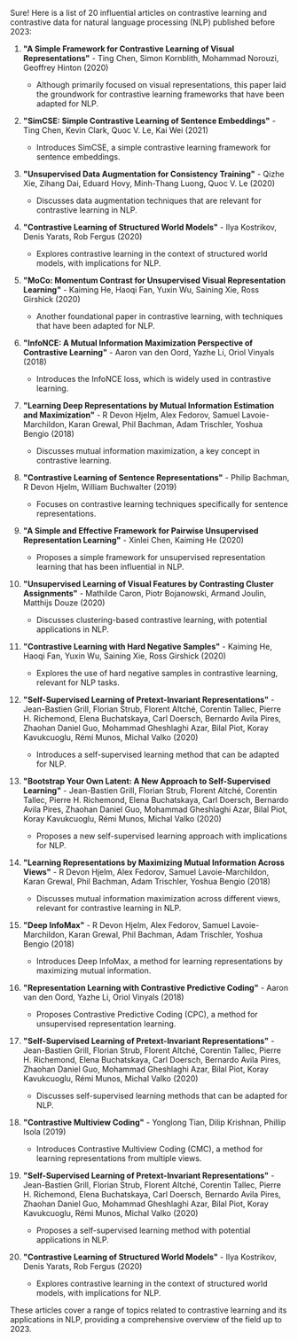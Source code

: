 Sure! Here is a list of 20 influential articles on contrastive learning and contrastive data for natural language processing (NLP) published before 2023:

1. **"A Simple Framework for Contrastive Learning of Visual Representations"** - Ting Chen, Simon Kornblith, Mohammad Norouzi, Geoffrey Hinton (2020)
   - Although primarily focused on visual representations, this paper laid the groundwork for contrastive learning frameworks that have been adapted for NLP.

2. **"SimCSE: Simple Contrastive Learning of Sentence Embeddings"** - Ting Chen, Kevin Clark, Quoc V. Le, Kai Wei (2021)
   - Introduces SimCSE, a simple contrastive learning framework for sentence embeddings.

3. **"Unsupervised Data Augmentation for Consistency Training"** - Qizhe Xie, Zihang Dai, Eduard Hovy, Minh-Thang Luong, Quoc V. Le (2020)
   - Discusses data augmentation techniques that are relevant for contrastive learning in NLP.

4. **"Contrastive Learning of Structured World Models"** - Ilya Kostrikov, Denis Yarats, Rob Fergus (2020)
   - Explores contrastive learning in the context of structured world models, with implications for NLP.

5. **"MoCo: Momentum Contrast for Unsupervised Visual Representation Learning"** - Kaiming He, Haoqi Fan, Yuxin Wu, Saining Xie, Ross Girshick (2020)
   - Another foundational paper in contrastive learning, with techniques that have been adapted for NLP.

6. **"InfoNCE: A Mutual Information Maximization Perspective of Contrastive Learning"** - Aaron van den Oord, Yazhe Li, Oriol Vinyals (2018)
   - Introduces the InfoNCE loss, which is widely used in contrastive learning.

7. **"Learning Deep Representations by Mutual Information Estimation and Maximization"** - R Devon Hjelm, Alex Fedorov, Samuel Lavoie-Marchildon, Karan Grewal, Phil Bachman, Adam Trischler, Yoshua Bengio (2018)
   - Discusses mutual information maximization, a key concept in contrastive learning.

8. **"Contrastive Learning of Sentence Representations"** - Philip Bachman, R Devon Hjelm, William Buchwalter (2019)
   - Focuses on contrastive learning techniques specifically for sentence representations.

9. **"A Simple and Effective Framework for Pairwise Unsupervised Representation Learning"** - Xinlei Chen, Kaiming He (2020)
   - Proposes a simple framework for unsupervised representation learning that has been influential in NLP.

10. **"Unsupervised Learning of Visual Features by Contrasting Cluster Assignments"** - Mathilde Caron, Piotr Bojanowski, Armand Joulin, Matthijs Douze (2020)
    - Discusses clustering-based contrastive learning, with potential applications in NLP.

11. **"Contrastive Learning with Hard Negative Samples"** - Kaiming He, Haoqi Fan, Yuxin Wu, Saining Xie, Ross Girshick (2020)
    - Explores the use of hard negative samples in contrastive learning, relevant for NLP tasks.

12. **"Self-Supervised Learning of Pretext-Invariant Representations"** - Jean-Bastien Grill, Florian Strub, Florent Altché, Corentin Tallec, Pierre H. Richemond, Elena Buchatskaya, Carl Doersch, Bernardo Avila Pires, Zhaohan Daniel Guo, Mohammad Gheshlaghi Azar, Bilal Piot, Koray Kavukcuoglu, Rémi Munos, Michal Valko (2020)
    - Introduces a self-supervised learning method that can be adapted for NLP.

13. **"Bootstrap Your Own Latent: A New Approach to Self-Supervised Learning"** - Jean-Bastien Grill, Florian Strub, Florent Altché, Corentin Tallec, Pierre H. Richemond, Elena Buchatskaya, Carl Doersch, Bernardo Avila Pires, Zhaohan Daniel Guo, Mohammad Gheshlaghi Azar, Bilal Piot, Koray Kavukcuoglu, Rémi Munos, Michal Valko (2020)
    - Proposes a new self-supervised learning approach with implications for NLP.

14. **"Learning Representations by Maximizing Mutual Information Across Views"** - R Devon Hjelm, Alex Fedorov, Samuel Lavoie-Marchildon, Karan Grewal, Phil Bachman, Adam Trischler, Yoshua Bengio (2018)
    - Discusses mutual information maximization across different views, relevant for contrastive learning in NLP.

15. **"Deep InfoMax"** - R Devon Hjelm, Alex Fedorov, Samuel Lavoie-Marchildon, Karan Grewal, Phil Bachman, Adam Trischler, Yoshua Bengio (2018)
    - Introduces Deep InfoMax, a method for learning representations by maximizing mutual information.

16. **"Representation Learning with Contrastive Predictive Coding"** - Aaron van den Oord, Yazhe Li, Oriol Vinyals (2018)
    - Proposes Contrastive Predictive Coding (CPC), a method for unsupervised representation learning.

17. **"Self-Supervised Learning of Pretext-Invariant Representations"** - Jean-Bastien Grill, Florian Strub, Florent Altché, Corentin Tallec, Pierre H. Richemond, Elena Buchatskaya, Carl Doersch, Bernardo Avila Pires, Zhaohan Daniel Guo, Mohammad Gheshlaghi Azar, Bilal Piot, Koray Kavukcuoglu, Rémi Munos, Michal Valko (2020)
    - Discusses self-supervised learning methods that can be adapted for NLP.

18. **"Contrastive Multiview Coding"** - Yonglong Tian, Dilip Krishnan, Phillip Isola (2019)
    - Introduces Contrastive Multiview Coding (CMC), a method for learning representations from multiple views.

19. **"Self-Supervised Learning of Pretext-Invariant Representations"** - Jean-Bastien Grill, Florian Strub, Florent Altché, Corentin Tallec, Pierre H. Richemond, Elena Buchatskaya, Carl Doersch, Bernardo Avila Pires, Zhaohan Daniel Guo, Mohammad Gheshlaghi Azar, Bilal Piot, Koray Kavukcuoglu, Rémi Munos, Michal Valko (2020)
    - Proposes a self-supervised learning method with potential applications in NLP.

20. **"Contrastive Learning of Structured World Models"** - Ilya Kostrikov, Denis Yarats, Rob Fergus (2020)
    - Explores contrastive learning in the context of structured world models, with implications for NLP.

These articles cover a range of topics related to contrastive learning and its applications in NLP, providing a comprehensive overview of the field up to 2023.